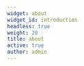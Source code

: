 ```yaml
---
widget: about
widget_id: introduction
headless: true
weight: 20
title: about
active: true
author: admin
---
```

